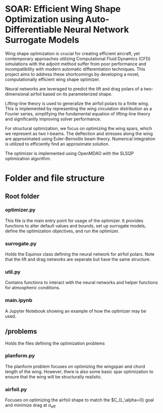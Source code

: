 # SOAR: Efficient Wing Shape Optimization using Auto-Differentiable Neural Network Surrogate Models

Wing shape optimization is crucial for creating efficient aircraft, yet contemporary approaches utilizing Computational Fluid Dynamics (CFD) simulations with the adjoint method suffer from poor performance and incompatibility with modern automatic differentiation techniques.
This project aims to address these shortcomings by developing a novel, computationally efficient wing shape optimizer.

Neural networks are leveraged to predict the lift and drag polars of a two-dimensional airfoil based on its parameterized shape.

Lifting-line theory is used to generalize the airfoil polars to a finite wing.
This is implemented by representing the wing circulation distribution as a Fourier series, simplifying the fundamental equation of lifting-line theory and significantly improving solver performance.

For structural optimization, we focus on optimizing the wing spars, which we represent as two I-beams. The deflection and stresses along the wing are approximated using Euler-Bernoillo beam theory. Numerical integration is utilized to efficiently find an approximate solution.

The optimizer is implemented using OpenMDAO with the SLSQP optimization algorithm.

# Folder and file structure
## Root folder
### optimizer.py
This file is the main entry point for usage of the optimizer. It provides functions to alter default values and bounds, set up surrogate models, define the optimization objectives, and run the optimizer.

### surrogate.py
Holds the Equinox class defining the neural network for airfoil polars. Note that the lift and drag networks are seperate but have the same structure.

### util.py
Contains functions to interact with the neural networks and helper functions for atmospheric conditions.

### main.ipynb
A Jupyter Notebook showing an example of how the optimizer may be used.

## /problems
Holds the files defining the optimization problems

### planform.py
The planform problem focuses on optimizing the wingspan and chord length of the wing. However, there is also some basic spar optimization to ensure that the wing will be structurally realistic.

### airfoil.py
Focuses on optimizing the airfoil shape to match the $C_{L,\alpha=0} goal and minimize drag at $\alpha_\mathrm{eff}$
